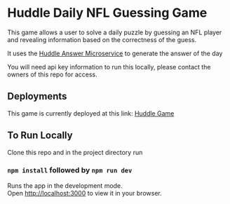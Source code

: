 # Huddle Daily NFL Guessing Game

This game allows a user to solve a daily puzzle by guessing an NFL player and revealing information based on the correctness of the guess.

It uses the [Huddle Answer Microservice](https://github.com/mjbuchman/huddle-answers-microservice) to generate the answer of the day

You will need api key information to run this locally, please contact the owners of this repo for access.

## Deployments

This game is currently deployed at this link: [Huddle Game](https://huddlegame.com)

## To Run Locally

Clone this repo and in the project directory run

### `npm install` followed by `npm run dev`

Runs the app in the development mode.\
Open [http://localhost:3000](http://localhost:3000) to view it in your browser.
